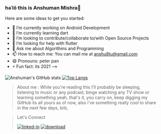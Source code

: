 ### həˈlō this is Anshuman Mishra👋

Here are some ideas to get you started:

- 🔭 I’m currently working on Android Development
- 🌱 I’m currently learning dart
- 👯 I’m looking to contribute/collaborate to/with Open Source Projects
- 🤔 I’m looking for help with flutter
- 💬 Ask me about Algorithms and Programming
- 📫 How to reach me: You can mail me at anshu8tu@gmail.com
- 😄 Pronouns: peter pan
- ⚡ Fun fact: its 2021
-->



![Anshuman's GitHub stats](https://github-readme-stats.vercel.app/api?username=ansh8tu&theme=midnight-purple&show_icons=true)  [![Top Langs](https://github-readme-stats.vercel.app/api/top-langs/?username=ansh8tu&layout=compact)](https://github.com/anuraghazra/github-readme-stats)


> About me :
> While you're reading this I'll probably be sleeping, listening to music or any podcast, binge watching any TV show or learning something yeah, that's it, you carry on, keep    digging my GitHub its all yours as of now, also i've something really cool to share in the next few days, brb, 

> Let's Connect
> 
> <a href="https://www.linkedin.com/in/anshuman-mishra-67b7a5190/"><img src="https://i.ibb.co/72mMsGc/linked-in.jpg" alt="linked-in" border="0"></a>  <a href="https://discord.com/channels/@me"><img src="https://i.ibb.co/hVNgVt8/download.jpg" alt="download" border="0"></a>

